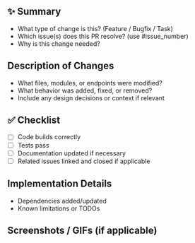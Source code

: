 ## ✨ Summary

<!-- Describe the purpose of this PR -->
- What type of change is this? (Feature / Bugfix / Task)
- Which issue(s) does this PR resolve? (use #issue_number)
- Why is this change needed?

## Description of Changes

<!-- Detailed description of what the PR does -->
- What files, modules, or endpoints were modified?
- What behavior was added, fixed, or removed?
- Include any design decisions or context if relevant

## ✅ Checklist

- [ ] Code builds correctly
- [ ] Tests pass
- [ ] Documentation updated if necessary
- [ ] Related issues linked and closed if applicable

## Implementation Details

<!-- Optional: technical notes, libraries used, potential side effects -->
- Dependencies added/updated
- Known limitations or TODOs

## Screenshots / GIFs (if applicable)

<!-- Include screenshots for frontend changes -->
